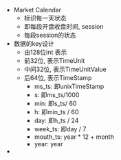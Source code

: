 - Market Calendar
	- 标识每一天状态
	- 即每段开盘收盘时间, session
	- 每段session的状态
- 数据的key设计
	- 由128位int 表示
	- 前32位, 表示TimeUnit
	- 中间32位, 表示TimeUnitValue
	- 后64位, 表示TimeStamp
		- ms_ts: 即unixTimeStamp
		- s: 即ms_ts/1000
		- min: 即s_ts/ 60
		- h: 即min_ts / 60
		- day: 即h_ts / 24
		- week_ts: 即day / 7
		- mouth_ts: year * 12 + month
		- year: year
-